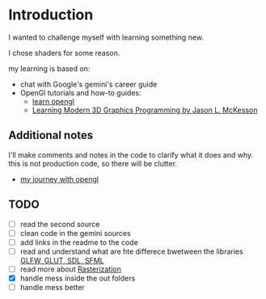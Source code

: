 # Introduction
I wanted to challenge myself with learning something new.

I chose shaders for some reason. 

my learning is based on:

* chat with Google's gemini's career guide
* OpenGl tutorials and how-to guides:
  * [learn opengl](https://learnopengl.com/Getting-started)
  * [Learning Modern 3D Graphics Programming by Jason L. McKesson](https://nicolbolas.github.io/oldtut/index.html)

## Additional notes


I'll make comments and notes in the code to clarify what it does and why.
this is not production code, so there will be clutter.

* [my journey with opengl](./learn_opengl/MySummeryAndUnderstanding.md)


## TODO
- [ ] read the second source
- [ ] clean code in the gemini sources
- [ ] add links in the readme to the code
- [ ] read and understand what are hte differece bwetween the libraries [GLFW, GLUT, SDL, SFML](learn_opengl/01_creating_window/creating_window.md/#but-first)
- [ ] read more about [Rasterization](./learn_opengl/02_creating_triangle/creating_triangle.md#rasterization)
- [x] handle mess inside the out folders
- [ ] handle mess better